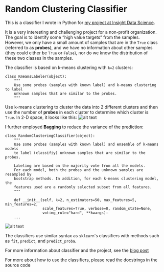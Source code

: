 # Random Clustering Classifier
This is a classifier I wrote in Python for [my project at Insight Data Science](https://medium.com/@marcus.chchuang/insight-project-ebe38a8bf9ee). 

It is a very interesting and challenging project for a non-profit organization. The goal is to identify some “high value targets” from the samples. However, we only have a small amount of samples that are in the `True` class (referred to as **probes**), and we have no information about other samples (they could either be `True` or `False`), nor do we know the distribution of these two classes in the samples.

The classifier is based on k-means clustering with `k=2` clusters:

```
class KmeansLabeler(object):
    """
    Use some probes (samples with known label) and k-means clustering to label
    unknown samples that are similar to the probes.
    """
``` 

Use k-means clustering to cluster the data into 2 different clusters and then use the number of **probes** in each cluster to determine which cluster is `True`. In 2-D space, it looks like this:
![alt text](https://cdn-images-1.medium.com/max/800/1*j5B0e_QLT-n6r6oAuzoG3w.png)

I further employed **Bagging** to reduce the variance of the prediction:

```
class RandomClusteringClassifier(object):
    """
    Use some probes (samples with known label) and ensemble of k-means models
    to label (classifiy) unknown samples that are similar to the probes.

    Labeling are based on the majority vote from all the models.
    For each model, both the probes and the unknown samples are resampled by
    bootstrap methods. In addition, for each k-means clustering model, the 
    features used are a randomly selected subset from all features.
    """

    def __init__(self, k=2, n_estimators=50, max_features=5, min_features=2,
                 scale_features=True, verbose=0, random_state=None,
                 voting_rule="hard", **kwargs):
    ...
```
![alt text](https://cdn-images-1.medium.com/max/800/1*OOTcakHnjIElhLmKbRSWpw.png)


The classifiers use similar syntax as `sklearn`'s classifiers with methods such as `fit`, `predict`, and `predict_proba`.


For more information about classifier and the project, see the [blog post](https://medium.com/@marcus.chchuang/insight-project-ebe38a8bf9ee)

For more about how to use the classifiers, please read the docstrings in the source code


